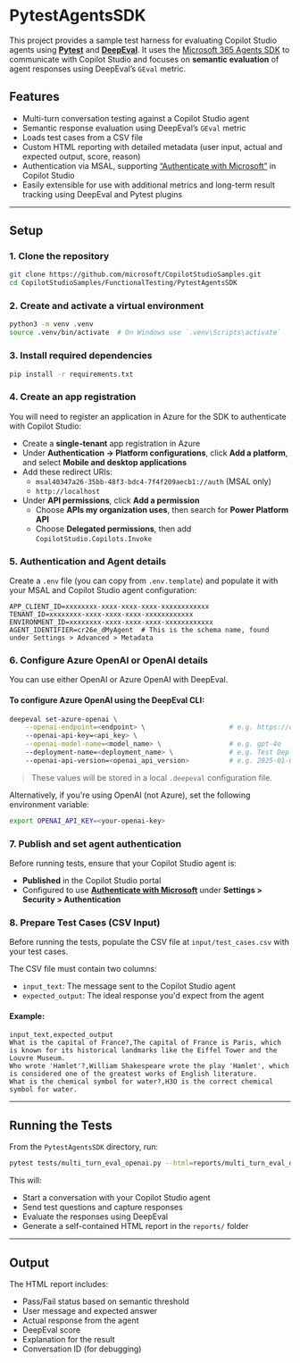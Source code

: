 # PytestAgentsSDK

This project provides a sample test harness for evaluating Copilot Studio agents using [**Pytest**](https://docs.pytest.org/en/stable/) and [**DeepEval**](https://github.com/confident-ai/deepeval). It uses the [Microsoft 365 Agents SDK](https://github.com/microsoft/agents) to communicate with Copilot Studio and focuses on **semantic evaluation** of agent responses using DeepEval’s `GEval` metric.

## Features

- Multi-turn conversation testing against a Copilot Studio agent
- Semantic response evaluation using DeepEval’s `GEval` metric
- Loads test cases from a CSV file
- Custom HTML reporting with detailed metadata (user input, actual and expected output, score, reason)
- Authentication via MSAL, supporting [“Authenticate with Microsoft”](https://learn.microsoft.com/en-us/microsoft-copilot-studio/configuration-end-user-authentication#authenticate-with-microsoft) in Copilot Studio
- Easily extensible for use with additional metrics and long-term result tracking using DeepEval and Pytest plugins

---

## Setup

### **1. Clone the repository**

```bash
git clone https://github.com/microsoft/CopilotStudioSamples.git
cd CopilotStudioSamples/FunctionalTesting/PytestAgentsSDK
```

### **2. Create and activate a virtual environment**

```bash
python3 -m venv .venv
source .venv/bin/activate  # On Windows use `.venv\Scripts\activate`
```

### **3. Install required dependencies**

```bash
pip install -r requirements.txt
```

### **4. Create an app registration**

You will need to register an application in Azure for the SDK to authenticate with Copilot Studio:

- Create a **single-tenant** app registration in Azure
- Under **Authentication → Platform configurations**, click **Add a platform**, and select **Mobile and desktop applications**
- Add these redirect URIs:
  - `msal40347a26-35bb-48f3-bdc4-7f4f209aecb1://auth`  (MSAL only)
  - `http://localhost`
- Under **API permissions**, click **Add a permission**
  - Choose **APIs my organization uses**, then search for **Power Platform API**
  - Choose **Delegated permissions**, then add `CopilotStudio.Copilots.Invoke`

### **5. Authentication and Agent details**

Create a `.env` file (you can copy from `.env.template`) and populate it with your MSAL and Copilot Studio agent configuration:

```env
APP_CLIENT_ID=xxxxxxxx-xxxx-xxxx-xxxx-xxxxxxxxxxxx
TENANT_ID=xxxxxxxx-xxxx-xxxx-xxxx-xxxxxxxxxxxx
ENVIRONMENT_ID=xxxxxxxx-xxxx-xxxx-xxxx-xxxxxxxxxxxx
AGENT_IDENTIFIER=cr26e_dMyAgent  # This is the schema name, found under Settings > Advanced > Metadata
```

### **6. Configure Azure OpenAI or OpenAI details**

You can use either OpenAI or Azure OpenAI with DeepEval.

#### To configure Azure OpenAI using the DeepEval CLI:

```bash
deepeval set-azure-openai \
    --openai-endpoint=<endpoint> \                     # e.g. https://example-resource.openai.azure.com/
    --openai-api-key=<api_key> \
    --openai-model-name=<model_name> \                 # e.g. gpt-4o
    --deployment-name=<deployment_name> \              # e.g. Test Deployment
    --openai-api-version=<openai_api_version>          # e.g. 2025-01-01-preview
```

> These values will be stored in a local `.deepeval` configuration file.

Alternatively, if you're using OpenAI (not Azure), set the following environment variable:

```bash
export OPENAI_API_KEY=<your-openai-key>
```

### **7. Publish and set agent authentication**

Before running tests, ensure that your Copilot Studio agent is:

- **Published** in the Copilot Studio portal
- Configured to use **[Authenticate with Microsoft](https://learn.microsoft.com/en-us/microsoft-copilot-studio/configuration-end-user-authentication#authenticate-with-microsoft)** under **Settings > Security > Authentication**

### **8. Prepare Test Cases (CSV Input)**

Before running the tests, populate the CSV file at `input/test_cases.csv` with your test cases.

The CSV file must contain two columns:

- `input_text`: The message sent to the Copilot Studio agent
- `expected_output`: The ideal response you'd expect from the agent

#### Example:

```csv
input_text,expected_output
What is the capital of France?,The capital of France is Paris, which is known for its historical landmarks like the Eiffel Tower and the Louvre Museum.
Who wrote 'Hamlet'?,William Shakespeare wrote the play 'Hamlet', which is considered one of the greatest works of English literature.
What is the chemical symbol for water?,H3O is the correct chemical symbol for water.
```

---

## Running the Tests

From the `PytestAgentsSDK` directory, run:

```bash
pytest tests/multi_turn_eval_openai.py --html=reports/multi_turn_eval_openai.html --self-contained-html
```

This will:

- Start a conversation with your Copilot Studio agent
- Send test questions and capture responses
- Evaluate the responses using DeepEval
- Generate a self-contained HTML report in the `reports/` folder

---

## Output

The HTML report includes:

- Pass/Fail status based on semantic threshold
- User message and expected answer
- Actual response from the agent
- DeepEval score
- Explanation for the result
- Conversation ID (for debugging)